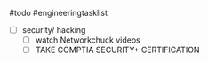 #todo #engineeringtasklist 

- [ ] security/ hacking
    - [ ] watch Networkchuck videos
    - [ ] TAKE COMPTIA SECURITY+ CERTIFICATION